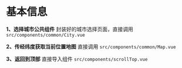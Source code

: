 # 基本信息
**1、选择城市公共组件**
封装好的城市选择页面，直接调用
```src/components/common/City.vue```

**2、传经纬度获取当前位置地图**
直接调用
```src/components/common/Map.vue```

**3、返回到顶部**
直接导入组件
```src/components/scrollTop.vue```